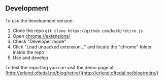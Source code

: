 



Development
-----------

To use the development version:

1. Clone the repo ```git clone https://github.com/bekk/retire.js```
2. Open [chrome://extensions/](chrome://extensions/)
3. Check "Developer mode"
4. Click "Load unpacked extension..." and locate the "chrome" folder inside the repo
5. Use and develop

To test the reporting you can visit the demo page at [http://erlend.oftedal.no/blog/retire/](http://erlend.oftedal.no/blog/retire/)
